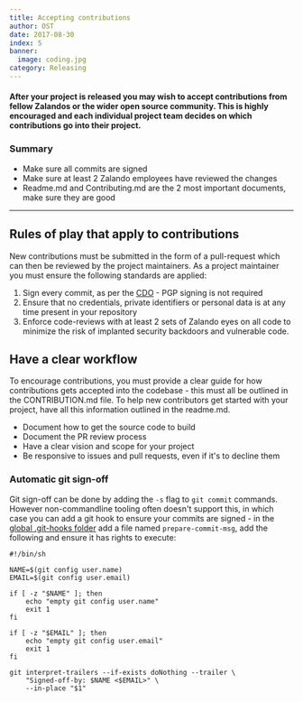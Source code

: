 ```yaml
---
title: Accepting contributions
author: OST
date: 2017-08-30
index: 5
banner:
  image: coding.jpg
category: Releasing
---
```


#### After your project is released you may wish to accept contributions from fellow Zalandos or the wider open source community. This is highly encouraged and each individual project team decides on which contributions go into their project.

### Summary

* Make sure all commits are signed
* Make sure at least 2 Zalando employees have reviewed the changes
* Readme.md and Contributing.md are the 2 most important documents, make sure they are good

---

## Rules of play that apply to contributions

New contributions must be submitted in the form of a pull-request which can then be reviewed by the project maintainers. As a project maintainer you must ensure the following standards are applied:

1.  Sign every commit, as per the [CDO](https://developercertificate.org/) - PGP signing is not required
2.  Ensure that no credentials, private identifiers or personal data is at any time present in your repository
3.  Enforce code-reviews with at least 2 sets of Zalando eyes on all code to minimize the risk of implanted security backdoors and vulnerable code.

## Have a clear workflow

To encourage contributions, you must provide a clear guide for how contributions gets accepted into the codebase - this must all be outlined in the CONTRIBUTION.md file. To help new contributors get started with your project, have all this information outlined in the readme.md.

* Document how to get the source code to build
* Document the PR review process
* Have a clear vision and scope for your project
* Be responsive to issues and pull requests, even if it's to decline them

### Automatic git sign-off
Git sign-off can be done by adding the `-s` flag to `git commit` commands. However non-commandline tooling often doesn't support this, in which case you can add a git hook to ensure your commits are signed - in the [global .git-hooks folder](https://github.com/git-hooks/git-hooks/wiki/Get-Started) add a file named `prepare-commit-msg`, add the following and ensure it has rights to execute: 

```
#!/bin/sh

NAME=$(git config user.name)
EMAIL=$(git config user.email)

if [ -z "$NAME" ]; then
    echo "empty git config user.name"
    exit 1
fi

if [ -z "$EMAIL" ]; then
    echo "empty git config user.email"
    exit 1
fi

git interpret-trailers --if-exists doNothing --trailer \
    "Signed-off-by: $NAME <$EMAIL>" \
    --in-place "$1"
```
